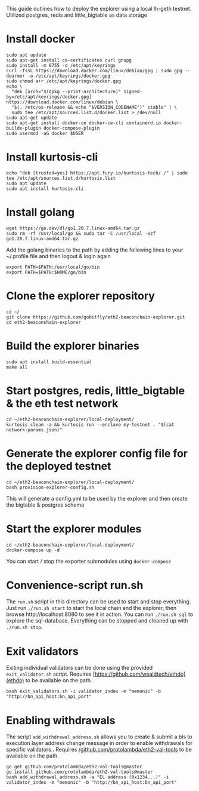 This guide outlines how to deploy the explorer using a local lh-geth testnet. Utilized postgres, redis and little_bigtable as data storage

# Install docker
```
sudo apt update
sudo apt-get install ca-certificates curl gnupg
sudo install -m 0755 -d /etc/apt/keyrings
curl -fsSL https://download.docker.com/linux/debian/gpg | sudo gpg --dearmor -o /etc/apt/keyrings/docker.gpg
sudo chmod a+r /etc/apt/keyrings/docker.gpg
echo \
  "deb [arch="$(dpkg --print-architecture)" signed-by=/etc/apt/keyrings/docker.gpg] https://download.docker.com/linux/debian \
  "$(. /etc/os-release && echo "$VERSION_CODENAME")" stable" | \
  sudo tee /etc/apt/sources.list.d/docker.list > /dev/null
sudo apt-get update
sudo apt-get install docker-ce docker-ce-cli containerd.io docker-buildx-plugin docker-compose-plugin
sudo usermod -aG docker $USER
```
# Install kurtosis-cli
```
echo "deb [trusted=yes] https://apt.fury.io/kurtosis-tech/ /" | sudo tee /etc/apt/sources.list.d/kurtosis.list
sudo apt update
sudo apt install kurtosis-cli
```
# Install golang
```
wget https://go.dev/dl/go1.20.7.linux-amd64.tar.gz
sudo rm -rf /usr/local/go && sudo tar -C /usr/local -xzf go1.20.7.linux-amd64.tar.gz
```
Add the golang binaries to the path by adding the following lines to your ~/.profile file and then logout & login again
```
export PATH=$PATH:/usr/local/go/bin
export PATH=$PATH:$HOME/go/bin
```
# Clone the explorer repository
```
cd ~/
git clone https://github.com/gobitfly/eth2-beaconchain-explorer.git
cd eth2-beaconchain-explorer
```
# Build the explorer binaries
```
sudo apt install build-essential
make all
```
# Start postgres, redis, little_bigtable & the eth test network
```
cd ~/eth2-beaconchain-explorer/local-deployment/
kurtosis clean -a && kurtosis run --enclave my-testnet . "$(cat network-params.json)"
```
# Generate the explorer config file for the deployed testnet
```
cd ~/eth2-beaconchain-explorer/local-deployment/
bash provision-explorer-config.sh
```
This will generate a config.yml to be used by the explorer and then create the bigtable & postgres schema

# Start the explorer modules
```
cd ~/eth2-beaconchain-explorer/local-deployment/
docker-compose up -d
```
You can start / stop the exporter submodules using `docker-compose`

# Convenience-script run.sh

The `run.sh` script in this directory can be used to start and stop everything. Just run `./run.sh start` to start the local chain and the explorer, then browse http://localhost:8080 to see it in action. You can run `./run.sh sql` to explore the sql-database. Everything can be stopped and cleaned up with `./run.sh stop`.

# Exit validators
Exiting individual validators can be done using the provided `exit_validator.sh` script. Requires [https://github.com/wealdtech/ethdo](ethdo) to be available on the path.
```
bash exit_validators.sh -i validator_index -m "memonic" -b "http://bn_api_host:bn_api_port"
```

# Enabling withdrawals
The script `add_withdrawal_address.sh` allows you to create & submit a bls to execution layer address change message in order to enable withdrawals for specific validators.. Requires [/github.com/protolambda/eth2-val-tools](eth2-val-tools) to be available on the path.
```
go get github.com/protolambda/eth2-val-tools@master
go install github.com/protolambda/eth2-val-tools@master
bash add_withdrawal_address.sh -a "EL address (0x1234...)" -i validator_index -m "memonic" -b "http://bn_api_host:bn_api_port"
```
